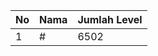 | No | Nama            | Jumlah Level |
|----|-----------------|--------------|
| 1  | #    |    6502        |
